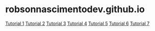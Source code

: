 # robsonnascimentodev.github.io

<a href="../tutorial.html">Tutorial 1</a>
<a href="../tutorial2.html">Tutorial 2</a>
<a href="../tutorial3.html">Tutorial 3</a>
<a href="../tutorial4.html">Tutorial 4</a>
<a href="../tutorial5.html">Tutorial 5</a>
<a href="../tutorial6.html">Tutorial 6</a>
<a href="../tutorial7.html">Tutorial 7</a>
